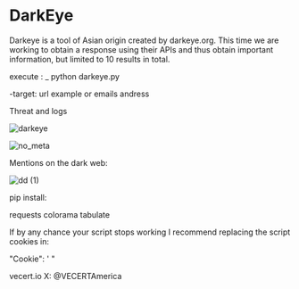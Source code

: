 # DarkEye
Darkeye is a tool of Asian origin created by darkeye.org. This time we are working to obtain a response using their APIs and thus obtain important information, but limited to 10 results in total.

execute :   _    python darkeye.py

-target:  url example or emails andress

Threat and logs

![darkeye](https://github.com/user-attachments/assets/ace8944c-9d1c-4427-8a61-d93781e3f8b2)

![no_meta](https://github.com/user-attachments/assets/9ea31217-cec5-4fc3-8e57-0ca573bef8ee)

Mentions on the dark web:

![dd (1)](https://github.com/user-attachments/assets/63643a16-c5af-435b-81d5-26f1635abdf5)

pip install:

requests
colorama
tabulate

If by any chance your script stops working I recommend replacing the script cookies in:

"Cookie": ' "

vecert.io  X: @VECERTAmerica

